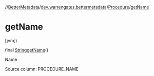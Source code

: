 //[BetterMetadata](../../../index.md)/[dev.warrengates.bettermetadata](../index.md)/[Procedure](index.md)/[getName](get-name.md)

# getName

[jvm]\

final [String](https://docs.oracle.com/javase/8/docs/api/java/lang/String.html)[getName](get-name.md)()

Name

Source column: PROCEDURE_NAME

